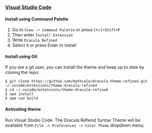 ### [Visual Studio Code](https://code.visualstudio.com/)

#### Install using Command Palette

1.  Go to `View -> Command Palette` or press `Ctrl+Shift+P`
2.  Then enter `Install Extension`
3.  Write `Dracula Refined`
4.  Select it or press Enter to install

#### Install using Git

If you are a git user, you can install the theme and keep up to date by cloning the repo:

    $ git clone https://github.com/mathcale/dracula-theme-refined.git ~/.vscode/extensions/theme-dracula-refined
    $ cd ~/.vscode/extensions/theme-dracula-refined
    $ npm install
    $ npm run build

#### Activating theme

Run Visual Studio Code. The Dracula Refiend Syntax Theme will be available from `File -> Preferences -> Color Theme` dropdown menu.
